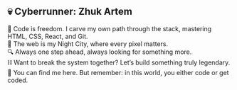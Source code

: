 ## 💀 Cyberrunner: Zhuk Artem

💾 Code is freedom. I carve my own path through the stack, mastering HTML, CSS, React, and Git.  
🌆 The web is my Night City, where every pixel matters.  
🔍 Always one step ahead, always looking for something more.  
⛓ Want to break the system together? Let’s build something truly legendary.  
📡 You can find me here. But remember: in this world, you either code or get coded.  
